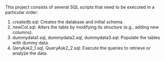 This project consists of several SQL scripts that need to be executed in a particular order:
1)  createdb.sql: Creates the database and initial schema.
2)  newCol.sql: Alters the table by modifying its structure (e.g., adding new columns).
3)  dummydata1.sql, dummydata2.sql, dummydata3.sql: Populate the tables with dummy data.  
4)  QeryAsk2_1.sql, QueryAsk2_2.sql: Execute the queries to retrieve or analyze the data.

